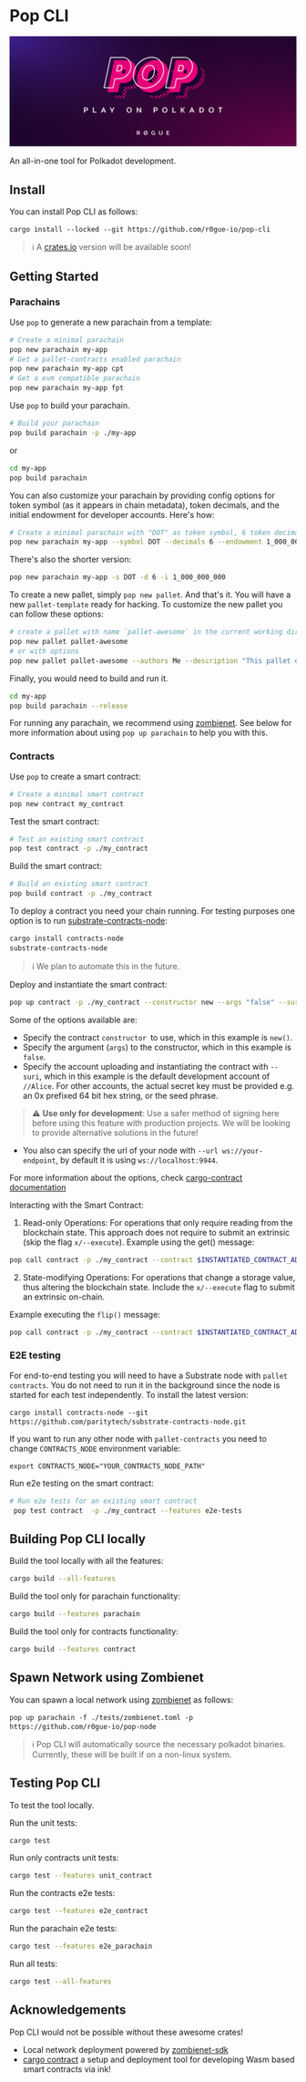 # Pop CLI

<img src=".icons/logo.jpeg"></img>

An all-in-one tool for Polkadot development.

## Install

You can install Pop CLI as follows:

```shell
cargo install --locked --git https://github.com/r0gue-io/pop-cli
```

> :information_source: A [crates.io](https://crates.io/crates/pop-cli) version will be available soon!

## Getting Started

### Parachains

Use `pop` to generate a new parachain from a template:

```sh
# Create a minimal parachain
pop new parachain my-app
# Get a pallet-contracts enabled parachain
pop new parachain my-app cpt
# Get a evm compatible parachain
pop new parachain my-app fpt
```

Use `pop` to build your parachain.

```sh
# Build your parachain
pop build parachain -p ./my-app
```

or

```sh
cd my-app
pop build parachain
```

You can also customize your parachain by providing config options for token symbol (as it appears in chain metadata),
token decimals, and the initial endowment for developer accounts. Here's how:

```sh
# Create a minimal parachain with "DOT" as token symbol, 6 token decimals and 1 billion tokens per dev account
pop new parachain my-app --symbol DOT --decimals 6 --endowment 1_000_000_000
```

There's also the shorter version:

```sh
pop new parachain my-app -s DOT -d 6 -i 1_000_000_000
```

To create a new pallet, simply `pop new pallet`. And that's it. You will have a new `pallet-template` ready for hacking.
To customize the new pallet you can follow these options:

```sh
# create a pallet with name `pallet-awesome` in the current working directory
pop new pallet pallet-awesome
# or with options
pop new pallet pallet-awesome --authors Me --description "This pallet oozes awesomeness" --path my_app/pallets
```

Finally, you would need to build and run it.

```sh
cd my-app
pop build parachain --release
```

For running any parachain, we recommend using [zombienet](https://github.com/paritytech/zombienet).
See below for more information about using `pop up parachain` to help you with this.

### Contracts

Use `pop` to create a smart contract:

```sh
# Create a minimal smart contract
pop new contract my_contract
```

Test the smart contract:

```sh
# Test an existing smart contract
pop test contract -p ./my_contract
```

Build the smart contract:

```sh
# Build an existing smart contract
pop build contract -p ./my_contract
```

To deploy a contract you need your chain running. For testing purposes one option is to
run [substrate-contracts-node](https://github.com/paritytech/substrate-contracts-node):

```sh
cargo install contracts-node
substrate-contracts-node
```

> :information_source: We plan to automate this in the future.

Deploy and instantiate the smart contract:

```sh
pop up contract -p ./my_contract --constructor new --args "false" --suri //Alice
```

Some of the options available are:

- Specify the contract `constructor `to use, which in this example is `new()`.
- Specify the argument (`args`) to the constructor, which in this example is `false`.
- Specify the account uploading and instantiating the contract with `--suri`, which in this example is the default
  development account of `//Alice`.
  For other accounts, the actual secret key must be provided e.g. an 0x prefixed 64 bit hex string, or the seed phrase.

> :warning: **Use only for development**: Use a safer method of signing here before using this feature with production
> projects. We will be looking to provide alternative solutions in the future!

- You also can specify the url of your node with `--url ws://your-endpoint`, by default it is
  using `ws://localhost:9944`.

For more information about the options,
check [cargo-contract documentation](https://github.com/paritytech/cargo-contract/blob/master/crates/extrinsics/README.md#instantiate)

Interacting with the Smart Contract:

1. Read-only Operations: For operations that only require reading from the blockchain state. This approach does not
   require to submit an extrinsic (skip the flag `x/--execute`).
   Example using the get() message:

```sh
pop call contract -p ./my_contract --contract $INSTANTIATED_CONTRACT_ADDRESS --message get --suri //Alice
```

2. State-modifying Operations: For operations that change a storage value, thus altering the blockchain state. Include
   the `x/--execute`  flag to submit an extrinsic on-chain.

Example executing the `flip()` message:

```sh
pop call contract -p ./my_contract --contract $INSTANTIATED_CONTRACT_ADDRESS --message flip --suri //Alice -x
```

### E2E testing

For end-to-end testing you will need to have a Substrate node with `pallet contracts`.
You do not need to run it in the background since the node is started for each test independently.
To install the latest version:

```
cargo install contracts-node --git https://github.com/paritytech/substrate-contracts-node.git
```

If you want to run any other node with `pallet-contracts` you need to change `CONTRACTS_NODE` environment variable:

```
export CONTRACTS_NODE="YOUR_CONTRACTS_NODE_PATH"
```

Run e2e testing on the smart contract:

```sh
# Run e2e tests for an existing smart contract
 pop test contract  -p ./my_contract --features e2e-tests
```

## Building Pop CLI locally

Build the tool locally with all the features:

```sh
cargo build --all-features
```

Build the tool only for parachain functionality:

```sh
cargo build --features parachain
```

Build the tool only for contracts functionality:

```sh
cargo build --features contract
```

## Spawn Network using Zombienet

You can spawn a local network using [zombienet](https://github.com/paritytech/zombienet-sdk) as follows:

```shell
pop up parachain -f ./tests/zombienet.toml -p https://github.com/r0gue-io/pop-node
```

> :information_source: Pop CLI will automatically source the necessary polkadot binaries. Currently, these will be built
> if on a non-linux system.


## Testing Pop CLI 

To test the tool locally.

Run the unit tests:

```sh
cargo test
```

Run only contracts unit tests:

```sh
cargo test --features unit_contract
```

Run the contracts e2e tests:

```sh
cargo test --features e2e_contract
```

Run the parachain e2e tests:

```sh
cargo test --features e2e_parachain
```

Run all tests:

```sh
cargo test --all-features
```
## Acknowledgements

Pop CLI would not be possible without these awesome crates!

- Local network deployment powered by [zombienet-sdk](https://github.com/paritytech/zombienet-sdk)
- [cargo contract](https://github.com/paritytech/cargo-contract) a setup and deployment tool for developing Wasm based smart contracts via ink!
